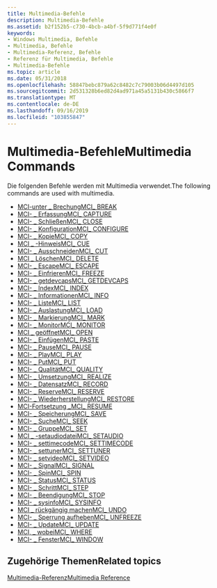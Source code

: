 ```yaml
---
title: Multimedia-Befehle
description: Multimedia-Befehle
ms.assetid: b2f152b5-c730-4bcb-a4bf-5f9d771f4e0f
keywords:
- Windows Multimedia, Befehle
- Multimedia, Befehle
- Multimedia-Referenz, Befehle
- Referenz für Multimedia, Befehle
- Multimedia-Befehle
ms.topic: article
ms.date: 05/31/2018
ms.openlocfilehash: 58847bebc879a62c8482c7c79003b06d4497d105
ms.sourcegitcommit: 2d531328b6ed82d4ad971a45a5131b430c5866f7
ms.translationtype: MT
ms.contentlocale: de-DE
ms.lasthandoff: 09/16/2019
ms.locfileid: "103855847"
---
```

# <a name="multimedia-commands"></a><span data-ttu-id="e7ceb-108">Multimedia-Befehle</span><span class="sxs-lookup"><span data-stu-id="e7ceb-108">Multimedia Commands</span></span>

<span data-ttu-id="e7ceb-109">Die folgenden Befehle werden mit Multimedia verwendet.</span><span class="sxs-lookup"><span data-stu-id="e7ceb-109">The following commands are used with multimedia.</span></span>

-   [<span data-ttu-id="e7ceb-110">MCI-unter \_ Brechung</span><span class="sxs-lookup"><span data-stu-id="e7ceb-110">MCI\_ BREAK</span></span>](mci-break.md)
-   [<span data-ttu-id="e7ceb-111">MCI- \_ Erfassung</span><span class="sxs-lookup"><span data-stu-id="e7ceb-111">MCI\_ CAPTURE</span></span>](mci-capture.md)
-   [<span data-ttu-id="e7ceb-112">MCI- \_ Schließen</span><span class="sxs-lookup"><span data-stu-id="e7ceb-112">MCI\_ CLOSE</span></span>](mci-close.md)
-   [<span data-ttu-id="e7ceb-113">MCI- \_ Konfiguration</span><span class="sxs-lookup"><span data-stu-id="e7ceb-113">MCI\_ CONFIGURE</span></span>](mci-configure.md)
-   [<span data-ttu-id="e7ceb-114">MCI- \_ Kopie</span><span class="sxs-lookup"><span data-stu-id="e7ceb-114">MCI\_ COPY</span></span>](mci-copy.md)
-   [<span data-ttu-id="e7ceb-115">MCI \_ -Hinweis</span><span class="sxs-lookup"><span data-stu-id="e7ceb-115">MCI\_ CUE</span></span>](mci-cue.md)
-   [<span data-ttu-id="e7ceb-116">MCI- \_ Ausschneiden</span><span class="sxs-lookup"><span data-stu-id="e7ceb-116">MCI\_ CUT</span></span>](mci-cut.md)
-   [<span data-ttu-id="e7ceb-117">MCI \_ Löschen</span><span class="sxs-lookup"><span data-stu-id="e7ceb-117">MCI\_ DELETE</span></span>](mci-delete.md)
-   [<span data-ttu-id="e7ceb-118">MCI- \_ Escape</span><span class="sxs-lookup"><span data-stu-id="e7ceb-118">MCI\_ ESCAPE</span></span>](mci-escape.md)
-   [<span data-ttu-id="e7ceb-119">MCI- \_ Einfrieren</span><span class="sxs-lookup"><span data-stu-id="e7ceb-119">MCI\_ FREEZE</span></span>](mci-freeze.md)
-   [<span data-ttu-id="e7ceb-120">MCI- \_ getdevcaps</span><span class="sxs-lookup"><span data-stu-id="e7ceb-120">MCI\_ GETDEVCAPS</span></span>](mci-getdevcaps.md)
-   [<span data-ttu-id="e7ceb-121">MCI- \_ Index</span><span class="sxs-lookup"><span data-stu-id="e7ceb-121">MCI\_ INDEX</span></span>](mci-index.md)
-   [<span data-ttu-id="e7ceb-122">MCI- \_ Informationen</span><span class="sxs-lookup"><span data-stu-id="e7ceb-122">MCI\_ INFO</span></span>](mci-info.md)
-   [<span data-ttu-id="e7ceb-123">MCI- \_ Liste</span><span class="sxs-lookup"><span data-stu-id="e7ceb-123">MCI\_ LIST</span></span>](mci-list.md)
-   [<span data-ttu-id="e7ceb-124">MCI- \_ Auslastung</span><span class="sxs-lookup"><span data-stu-id="e7ceb-124">MCI\_ LOAD</span></span>](mci-load.md)
-   [<span data-ttu-id="e7ceb-125">MCI- \_ Markierung</span><span class="sxs-lookup"><span data-stu-id="e7ceb-125">MCI\_ MARK</span></span>](mci-mark.md)
-   [<span data-ttu-id="e7ceb-126">MCI- \_ Monitor</span><span class="sxs-lookup"><span data-stu-id="e7ceb-126">MCI\_ MONITOR</span></span>](mci-monitor.md)
-   [<span data-ttu-id="e7ceb-127">MCI \_ geöffnet</span><span class="sxs-lookup"><span data-stu-id="e7ceb-127">MCI\_ OPEN</span></span>](mci-open.md)
-   [<span data-ttu-id="e7ceb-128">MCI- \_ Einfügen</span><span class="sxs-lookup"><span data-stu-id="e7ceb-128">MCI\_ PASTE</span></span>](mci-paste.md)
-   [<span data-ttu-id="e7ceb-129">MCI- \_ Pause</span><span class="sxs-lookup"><span data-stu-id="e7ceb-129">MCI\_ PAUSE</span></span>](mci-pause.md)
-   [<span data-ttu-id="e7ceb-130">MCI- \_ Play</span><span class="sxs-lookup"><span data-stu-id="e7ceb-130">MCI\_ PLAY</span></span>](mci-play.md)
-   [<span data-ttu-id="e7ceb-131">MCI- \_ Put</span><span class="sxs-lookup"><span data-stu-id="e7ceb-131">MCI\_ PUT</span></span>](mci-put.md)
-   [<span data-ttu-id="e7ceb-132">MCI- \_ Qualität</span><span class="sxs-lookup"><span data-stu-id="e7ceb-132">MCI\_ QUALITY</span></span>](mci-quality.md)
-   [<span data-ttu-id="e7ceb-133">MCI- \_ Umsetzung</span><span class="sxs-lookup"><span data-stu-id="e7ceb-133">MCI\_ REALIZE</span></span>](mci-realize.md)
-   [<span data-ttu-id="e7ceb-134">MCI- \_ Datensatz</span><span class="sxs-lookup"><span data-stu-id="e7ceb-134">MCI\_ RECORD</span></span>](mci-record.md)
-   [<span data-ttu-id="e7ceb-135">MCI- \_ Reserve</span><span class="sxs-lookup"><span data-stu-id="e7ceb-135">MCI\_ RESERVE</span></span>](mci-reserve.md)
-   [<span data-ttu-id="e7ceb-136">MCI- \_ Wiederherstellung</span><span class="sxs-lookup"><span data-stu-id="e7ceb-136">MCI\_ RESTORE</span></span>](mci-restore.md)
-   [<span data-ttu-id="e7ceb-137">MCI-Fortsetzung \_</span><span class="sxs-lookup"><span data-stu-id="e7ceb-137">MCI\_ RESUME</span></span>](mci-resume.md)
-   [<span data-ttu-id="e7ceb-138">MCI- \_ Speicherung</span><span class="sxs-lookup"><span data-stu-id="e7ceb-138">MCI\_ SAVE</span></span>](mci-save.md)
-   [<span data-ttu-id="e7ceb-139">MCI- \_ Suche</span><span class="sxs-lookup"><span data-stu-id="e7ceb-139">MCI\_ SEEK</span></span>](mci-seek.md)
-   [<span data-ttu-id="e7ceb-140">MCI- \_ Gruppe</span><span class="sxs-lookup"><span data-stu-id="e7ceb-140">MCI\_ SET</span></span>](mci-set.md)
-   [<span data-ttu-id="e7ceb-141">MCI \_ -setaudiodatei</span><span class="sxs-lookup"><span data-stu-id="e7ceb-141">MCI\_ SETAUDIO</span></span>](mci-setaudio.md)
-   [<span data-ttu-id="e7ceb-142">MCI- \_ settimecode</span><span class="sxs-lookup"><span data-stu-id="e7ceb-142">MCI\_ SETTIMECODE</span></span>](mci-settimecode.md)
-   [<span data-ttu-id="e7ceb-143">MCI- \_ settuner</span><span class="sxs-lookup"><span data-stu-id="e7ceb-143">MCI\_ SETTUNER</span></span>](mci-settuner.md)
-   [<span data-ttu-id="e7ceb-144">MCI- \_ setvideo</span><span class="sxs-lookup"><span data-stu-id="e7ceb-144">MCI\_ SETVIDEO</span></span>](mci-setvideo.md)
-   [<span data-ttu-id="e7ceb-145">MCI- \_ Signal</span><span class="sxs-lookup"><span data-stu-id="e7ceb-145">MCI\_ SIGNAL</span></span>](mci-signal.md)
-   [<span data-ttu-id="e7ceb-146">MCI- \_ Spin</span><span class="sxs-lookup"><span data-stu-id="e7ceb-146">MCI\_ SPIN</span></span>](mci-spin.md)
-   [<span data-ttu-id="e7ceb-147">MCI- \_ Status</span><span class="sxs-lookup"><span data-stu-id="e7ceb-147">MCI\_ STATUS</span></span>](mci-status.md)
-   [<span data-ttu-id="e7ceb-148">MCI- \_ Schritt</span><span class="sxs-lookup"><span data-stu-id="e7ceb-148">MCI\_ STEP</span></span>](mci-step.md)
-   [<span data-ttu-id="e7ceb-149">MCI- \_ Beendigung</span><span class="sxs-lookup"><span data-stu-id="e7ceb-149">MCI\_ STOP</span></span>](mci-stop.md)
-   [<span data-ttu-id="e7ceb-150">MCI- \_ sysinfo</span><span class="sxs-lookup"><span data-stu-id="e7ceb-150">MCI\_ SYSINFO</span></span>](mci-sysinfo.md)
-   [<span data-ttu-id="e7ceb-151">MCI \_ rückgängig machen</span><span class="sxs-lookup"><span data-stu-id="e7ceb-151">MCI\_ UNDO</span></span>](mci-undo.md)
-   [<span data-ttu-id="e7ceb-152">MCI- \_ Sperrung aufheben</span><span class="sxs-lookup"><span data-stu-id="e7ceb-152">MCI\_ UNFREEZE</span></span>](mci-unfreeze.md)
-   [<span data-ttu-id="e7ceb-153">MCI- \_ Update</span><span class="sxs-lookup"><span data-stu-id="e7ceb-153">MCI\_ UPDATE</span></span>](mci-update.md)
-   [<span data-ttu-id="e7ceb-154">MCI, \_ wobei</span><span class="sxs-lookup"><span data-stu-id="e7ceb-154">MCI\_ WHERE</span></span>](mci-where.md)
-   [<span data-ttu-id="e7ceb-155">MCI- \_ Fenster</span><span class="sxs-lookup"><span data-stu-id="e7ceb-155">MCI\_ WINDOW</span></span>](mci-window.md)

## <a name="related-topics"></a><span data-ttu-id="e7ceb-156">Zugehörige Themen</span><span class="sxs-lookup"><span data-stu-id="e7ceb-156">Related topics</span></span>

<dl> <dt>

[<span data-ttu-id="e7ceb-157">Multimedia-Referenz</span><span class="sxs-lookup"><span data-stu-id="e7ceb-157">Multimedia Reference</span></span>](multimedia-reference.md)
</dt> </dl>

 

 




